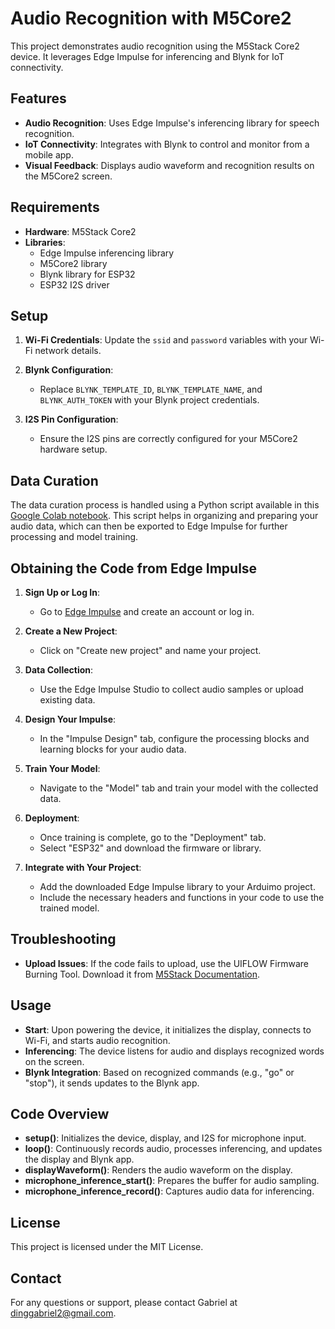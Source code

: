 # Audio Recognition with M5Core2

This project demonstrates audio recognition using the M5Stack Core2 device. It leverages Edge Impulse for inferencing and Blynk for IoT connectivity.

## Features

- **Audio Recognition**: Uses Edge Impulse's inferencing library for speech recognition.
- **IoT Connectivity**: Integrates with Blynk to control and monitor from a mobile app.
- **Visual Feedback**: Displays audio waveform and recognition results on the M5Core2 screen.

## Requirements

- **Hardware**: M5Stack Core2
- **Libraries**:
  - Edge Impulse inferencing library
  - M5Core2 library
  - Blynk library for ESP32
  - ESP32 I2S driver

## Setup

1. **Wi-Fi Credentials**: Update the `ssid` and `password` variables with your Wi-Fi network details.

2. **Blynk Configuration**:
   - Replace `BLYNK_TEMPLATE_ID`, `BLYNK_TEMPLATE_NAME`, and `BLYNK_AUTH_TOKEN` with your Blynk project credentials.

3. **I2S Pin Configuration**:
   - Ensure the I2S pins are correctly configured for your M5Core2 hardware setup.

## Data Curation

The data curation process is handled using a Python script available in this [Google Colab notebook](https://colab.research.google.com/github/ShawnHymel/ei-keyword-spotting/blob/master/ei-audio-dataset-curation.ipynb). This script helps in organizing and preparing your audio data, which can then be exported to Edge Impulse for further processing and model training.

## Obtaining the Code from Edge Impulse

1. **Sign Up or Log In**:
   - Go to [Edge Impulse](https://www.edgeimpulse.com/) and create an account or log in.

2. **Create a New Project**:
   - Click on "Create new project" and name your project.

3. **Data Collection**:
   - Use the Edge Impulse Studio to collect audio samples or upload existing data.

4. **Design Your Impulse**:
   - In the "Impulse Design" tab, configure the processing blocks and learning blocks for your audio data.

5. **Train Your Model**:
   - Navigate to the "Model" tab and train your model with the collected data.

6. **Deployment**:
   - Once training is complete, go to the "Deployment" tab.
   - Select "ESP32" and download the firmware or library.

7. **Integrate with Your Project**:
   - Add the downloaded Edge Impulse library to your Arduimo project.
   - Include the necessary headers and functions in your code to use the trained model.

## Troubleshooting

- **Upload Issues**: If the code fails to upload, use the UIFLOW Firmware Burning Tool. Download it from [M5Stack Documentation](https://docs.m5stack.com/en/download).

## Usage

- **Start**: Upon powering the device, it initializes the display, connects to Wi-Fi, and starts audio recognition.
- **Inferencing**: The device listens for audio and displays recognized words on the screen.
- **Blynk Integration**: Based on recognized commands (e.g., "go" or "stop"), it sends updates to the Blynk app.

## Code Overview

- **setup()**: Initializes the device, display, and I2S for microphone input.
- **loop()**: Continuously records audio, processes inferencing, and updates the display and Blynk app.
- **displayWaveform()**: Renders the audio waveform on the display.
- **microphone_inference_start()**: Prepares the buffer for audio sampling.
- **microphone_inference_record()**: Captures audio data for inferencing.

## License

This project is licensed under the MIT License.

## Contact

For any questions or support, please contact Gabriel at dinggabriel2@gmail.com.
